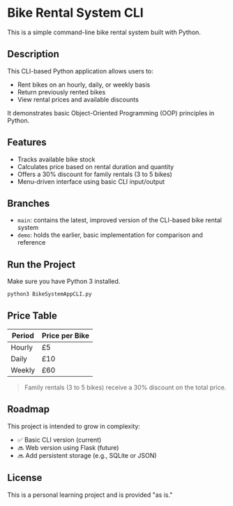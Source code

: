 # Bike Rental System CLI

This is a simple command-line bike rental system built with Python.

## Description

This CLI-based Python application allows users to:

* Rent bikes on an hourly, daily, or weekly basis
* Return previously rented bikes
* View rental prices and available discounts

It demonstrates basic Object-Oriented Programming (OOP) principles in Python.

## Features

* Tracks available bike stock
* Calculates price based on rental duration and quantity
* Offers a 30% discount for family rentals (3 to 5 bikes)
* Menu-driven interface using basic CLI input/output

## Branches

* `main`: contains the latest, improved version of the CLI-based bike rental system
* `demo`: holds the earlier, basic implementation for comparison and reference

## Run the Project

Make sure you have Python 3 installed.

```bash
python3 BikeSystemAppCLI.py
```

## Price Table

| Period | Price per Bike |
| ------ | -------------- |
| Hourly | £5             |
| Daily  | £10            |
| Weekly | £60            |

> Family rentals (3 to 5 bikes) receive a 30% discount on the total price.

## Roadmap

This project is intended to grow in complexity:

* ✅ Basic CLI version (current)
* 🔜 Web version using Flask (future)
* 🔜 Add persistent storage (e.g., SQLite or JSON)

## License

This is a personal learning project and is provided "as is."
